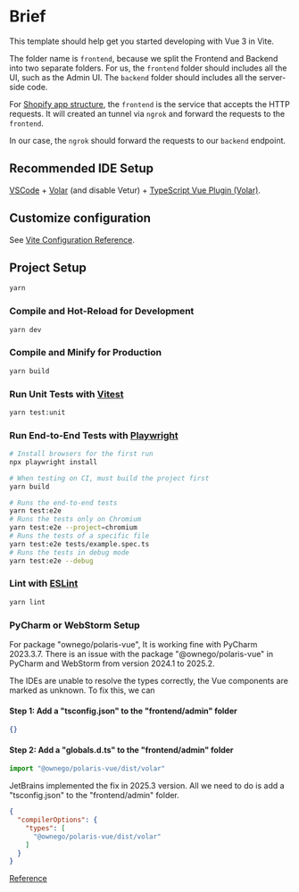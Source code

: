 # Brief

This template should help get you started developing with Vue 3 in Vite.

The folder name is `frontend`, because we split the Frontend and Backend into two separate folders.
For us, the `frontend` folder should includes all the UI, such as the Admin UI.
The `backend` folder should includes all the server-side code.

For [Shopify app structure](https://shopify.dev/docs/apps/tools/cli/structure), the `frontend` is the service that
accepts the HTTP requests.
It will created an tunnel via `ngrok` and forward the requests to the `frontend`.

In our case, the `ngrok` should forward the requests to our `backend` endpoint.

## Recommended IDE Setup

[VSCode](https://code.visualstudio.com/) + [Volar](https://marketplace.visualstudio.com/items?itemName=Vue.volar) (and
disable
Vetur) + [TypeScript Vue Plugin (Volar)](https://marketplace.visualstudio.com/items?itemName=Vue.vscode-typescript-vue-plugin).

## Customize configuration

See [Vite Configuration Reference](https://vitejs.dev/config/).

## Project Setup

```sh
yarn
```

### Compile and Hot-Reload for Development

```sh
yarn dev
```

### Compile and Minify for Production

```sh
yarn build
```

### Run Unit Tests with [Vitest](https://vitest.dev/)

```sh
yarn test:unit
```

### Run End-to-End Tests with [Playwright](https://playwright.dev)

```sh
# Install browsers for the first run
npx playwright install

# When testing on CI, must build the project first
yarn build

# Runs the end-to-end tests
yarn test:e2e
# Runs the tests only on Chromium
yarn test:e2e --project=chromium
# Runs the tests of a specific file
yarn test:e2e tests/example.spec.ts
# Runs the tests in debug mode
yarn test:e2e --debug
```

### Lint with [ESLint](https://eslint.org/)

```sh
yarn lint
```

### PyCharm or WebStorm Setup

For package "ownego/polaris-vue", It is working fine with PyCharm 2023.3.7.
There is an issue with the package "@ownego/polaris-vue" in PyCharm and WebStorm from version 2024.1 to 2025.2.

The IDEs are unable to resolve the types correctly, the Vue components are marked as unknown.
To fix this, we can

#### Step 1: Add a "tsconfig.json" to the "frontend/admin" folder

```json
{}
```

#### Step 2: Add a "globals.d.ts" to the "frontend/admin" folder

```ts
import "@ownego/polaris-vue/dist/volar"
```

JetBrains implemented the fix in 2025.3 version.
All we need to do is add a "tsconfig.json" to the "frontend/admin" folder.

```json
{
  "compilerOptions": {
    "types": [
      "@ownego/polaris-vue/dist/volar"
    ]
  }
}
```

[Reference](https://youtrack.jetbrains.com/issue/WEB-73178#focus=Comments-27-12690051.0-0)
